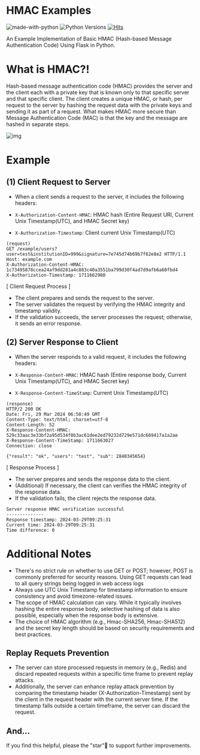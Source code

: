 # HMAC Examples
![made-with-python][made-with-python]
![Python Versions][pyversion-button]
[![Hits](https://hits.seeyoufarm.com/api/count/incr/badge.svg?url=https%3A%2F%2Fgithub.com%2Fpassword123456%2Fhmac-examples&count_bg=%2379C83D&title_bg=%23555555&icon=&icon_color=%23E7E7E7&title=hits&edge_flat=false)](https://hits.seeyoufarm.com)

[pyversion-button]: https://img.shields.io/pypi/pyversions/Markdown.svg
[made-with-python]: https://img.shields.io/badge/Made%20with-Python-1f425f.svg

An Example Implementation of Basic HMAC (Hash-based Message Authentication Code) Using Flask in Python.


# What is HMAC?!
Hash-based message authentication code (HMAC) provides the server and the client each with a private key that is known only to that specific server and that specific client. The client creates a unique HMAC, or hash, per request to the server by hashing the request data with the private keys and sending it as part of a request. What makes HMAC more secure than Message Authentication Code (MAC) is that the key and the message are hashed in separate steps.

![img](https://github.com/password123456/hmac-examples/blob/main/hmac.png)


# Example

## (1) Client Request to Server
- When a client sends a request to the server, it includes the following headers:

- `X-Authorization-Content-HMAC`: HMAC hash (Entire Request URI, Current Unix Timestamp(UTC), and HMAC Secret key)
- `X-Authorization-Timestamp`: Client current Unix Timestamp(UTC)

```
(request)
GET /example/users?user=test&institutionID=999&signature=7e745d74b69b7f62e8e2 HTTP/1.1
Host: example.com
X-Authorization-Content-HMAC: 1c73495878ccea24af9dd281a4c883c40a3551ba799d30f4ad7d9afb6a60fbd4
X-Authorization-Timestamp: 1711662980
```

[ Client Request Process ]
- The client prepares and sends the request to the server.
- The server validates the request by verifying the HMAC integrity and timestamp validity.
- If the validation succeeds, the server processes the request; otherwise, it sends an error response.

## (2) Server Response to Client
- When the server responds to a valid request, it includes the following headers:

- `X-Response-Content-HMAC`: HMAC hash (Entire response body, Current Unix Timestamp(UTC), and HMAC Secret key)
- `X-Response-Content-TimeStamp`: Current Unix Timestamp(UTC)

```
(response)
HTTP/2 200 OK
Date: Fri, 29 Mar 2024 06:50:49 GMT
Content-Type: text/html; charset=utf-8
Content-Length: 52
X-Response-Content-HMAC: 529c33aac3e33bf2a95d534f8b3ac61dee2ed79232d729e571dc669417a1a2ae
X-Response-Content-TimeStamp: 1711663027
Connection: close

{"result": "ok", "users": "test", "sub": 2840345654}
```

[ Response Process ]
- The server prepares and sends the response data to the client.
- (Additional) If necessary, the client can verifies the HMAC integrity of the response data.
- If the validation fails, the client rejects the response data.
```
Server response HMAC verification successful
--------------
Response timestamp: 2024-03-29T09:25:31
Current time: 2024-03-29T09:25:31
Time difference: 0
```

# Additional Notes
- There's no strict rule on whether to use GET or POST; however, POST is commonly preferred for security reasons. Using GET requests can lead to all query strings being logged in web access logs
- Always use UTC Unix Timestamp for timestamp information to ensure consistency and avoid timezone-related issues.
- The scope of HMAC calculation can vary. While it typically involves hashing the entire response body, selective hashing of data is also possible, especially when the response body is extensive.
- The choice of HMAC algorithm (e.g., Hmac-SHA256, Hmac-SHA512) and the secret key length should be based on security requirements and best practices.

## Replay Requets Prevention
- The server can store processed requests in memory (e.g., Redis) and discard repeated requests within a specific time frame to prevent replay attacks.
- Additionally, the server can enhance replay attack prevention by comparing the timestamp header (X-Authorization-Timestamp) sent by the client in the request header with the current server time. If the timestamp falls outside a certain timeframe, the server can discard the request.

## And...
If you find this helpful, please the "star"🌟 to support further improvements.
